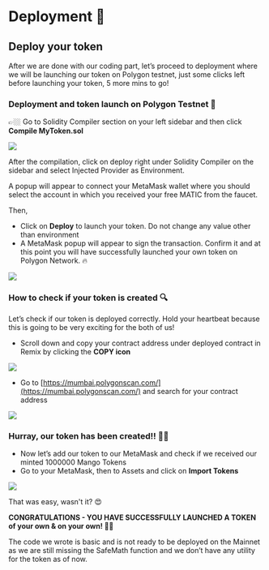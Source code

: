 Deployment 🔨
=============

Deploy your token
-----------------

After we are done with our coding part, let’s proceed to deployment where we will be launching our token on Polygon testnet, just some clicks left before launching your token, 5 more mins to go!

### Deployment and token launch on Polygon Testnet 🚀

👉🏼 Go to Solidity Compiler section on your left sidebar and then click **Compile MyToken.sol**

![](https://metaschool.s3-ap-southeast-1.amazonaws.com/images/vNg8ueexAog2MfR2r3Mph4OPsQtoNrrsUYYNQezM.png)

After the compilation, click on deploy right under Solidity Compiler on the sidebar and select Injected Provider as Environment. 

A popup will appear to connect your MetaMask wallet where you should select the account in which you received your free MATIC from the faucet.

Then, 

*   Click on **Deploy** to launch your token. Do not change any value other than environment
*   A MetaMask popup will appear to sign the transaction. Confirm it and at this point you will have successfully launched your own token on Polygon Network. 🔥

![](https://metaschool.s3-ap-southeast-1.amazonaws.com/images/p1Ia2mSG7GYZ6VM55fVg8ZP597vZ0gZoVgb7dKkq.png)

### How to check if your token is created 🔍

Let’s check if our token is deployed correctly. Hold your heartbeat because this is going to be very exciting for the both of us!

*   Scroll down and copy your contract address under deployed contract in Remix by clicking the **COPY icon**

![](https://metaschool.s3-ap-southeast-1.amazonaws.com/images/sd6n2W86HlPVeTcOMKAP94LhIOEljsGVRbwQ3gcp.png)

*   Go to [https://mumbai.polygonscan.com/](https://mumbai.polygonscan.com/) and search for your contract address

![](https://metaschool.s3-ap-southeast-1.amazonaws.com/images/c6u5freeyOQbnbuqg6MVo8dyzooUp55zca4vKITi.png)

### Hurray, our token has been created!! 🥹🎉

*   Now let’s add our token to our MetaMask and check if we received our minted 1000000 Mango Tokens
*   Go to your MetaMask, then to Assets and click on **Import Tokens**

![](https://metaschool.s3-ap-southeast-1.amazonaws.com/images/VCLK7vRpXtpHlbaLbocjMu6izcDy8npMW4tHj8u4.png)

That was easy, wasn't it? 😍

**CONGRATULATIONS - YOU HAVE SUCCESSFULLY LAUNCHED A TOKEN of your own & on your own! 🥳🤑**

The code we wrote is basic and is not ready to be deployed on the Mainnet as we are still missing the SafeMath function and we don’t have any utility for the token as of now.

